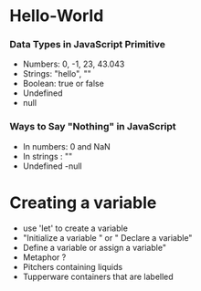# Hello-World



### Data Types in JavaScript Primitive 
- Numbers: 0, -1, 23, 43.043
- Strings: "hello", ""
- Boolean: true or false
- Undefined
- null
### Ways to Say "Nothing" in JavaScript
- In numbers: 0 and NaN
- In strings : ""
- Undefined
-null

# Creating a variable 
- use 'let' to create a variable 
- "Initialize a variable " or " Declare a variable"
- Define a variable or assign a variable" 
- Metaphor ?
- Pitchers containing liquids 
- Tupperware containers that are labelled


